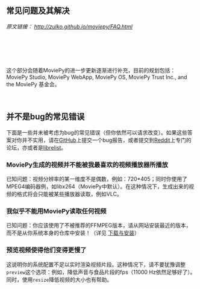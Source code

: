## 常见问题及其解决

*原文链接：
http://zulko.github.io/moviepy/FAQ.html*

</br>
</br>
</br>
</br>

这个部分会随着MoviePy的进一步更新逐渐进行补充，目前的规划包括：MoviePy Studio, MoviePy WebApp, MoviePy OS, MoviePy Trust Inc., and the MoviePy 基金会。

</br>

## 并不是bug的常见错误

下面是一些并未被考虑为bug的常见错误（但你依然可以请求改变）。如果这些答案对你并不实用，请在[GitHub](https://github.com/Zulko/moviepy)上提交一个bug报告，或者提交到[Reddit](https://www.reddit.com/r/moviepy/)上专门的论坛，亦或者是[librelist](moviepy%40librelist.com)。

### MoviePy生成的视频并不能被我最喜欢的视频播放器所播放

已知问题：视频分辨率的某一维度不是偶数，例如：720*405；同时你使用了MPEG4编码器例，如libx264（MoviePy中默认）。在这种情况下，生成出来的视频的格式将会只能被某些播放器读取，例如VLC。

### 我似乎不能用MoviePy读取任何视频

已知问题：你应该使用了不被推荐的FFMPEG版本，请从网站安装最近的版本，而不是从你系统本身的仓库中安装！（详见 [下载与安装](https://github.com/APhun/moviepy-cn/tree/master/1_%E4%B8%8B%E8%BD%BD%E4%B8%8E%E5%AE%89%E8%A3%85)）

### 预览视频使得他们变得更慢了

这说明你的系统配置不足以实时渲染视频片段。这种情况下，请不要犹豫调整`preview`这个选项：例如，降低声音与食品片段的fps（11000 Hz依然足够好了）。同时，使用`resize`降低视频的大小也有帮助。